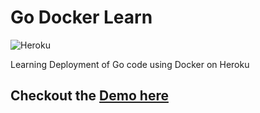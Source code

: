# Go Docker Learn
![Heroku](https://heroku-badge.herokuapp.com/?app=go-docker-learn)

Learning Deployment of Go code using Docker on Heroku

Checkout the [Demo here](https://go-docker-learn.herokuapp.com/)
---
